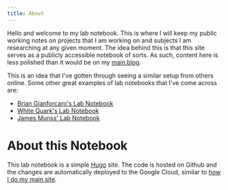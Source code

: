 ```yaml
---
title: About
---
```


Hello and welcome to my lab notebook. This is where I will keep my public working notes on projects that I am working on and subjects I am researching at any given moment. The idea behind this is that this site serves as a publicly accessible notebook of sorts. As such, content here is less polished than it would be on my [main blog](https://hackeradam.com). 

This is an idea that I've gotten through seeing a similar setup from others online. Some other great examples of lab notebooks that I've come across are:

* [Brian Gianforcaro's Lab Notebook](https://lab.bjg.io/)
* [White Quark's Lab Notebook](https://lab.whitequark.org/)
* [James Munss' Lab Notebook](https://lab.jamesmunns.com/intro.html)

# About this Notebook

This lab notebook is a simple [Hugo](https://gohugo.io/) site. The code is hosted on Github and the changes are automatically deployed to the Google Cloud, similar to [how I do my main site](https://hackeradam.com/post/new-site-stack/). 